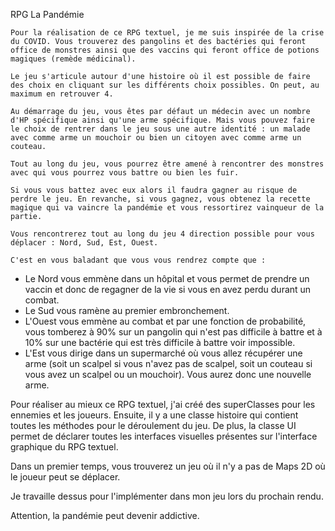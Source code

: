 RPG La Pandémie


    Pour la réalisation de ce RPG textuel, je me suis inspirée de la crise du COVID. Vous trouverez des pangolins et des bactéries qui feront office de monstres ainsi que des vaccins qui feront office de potions magiques (remède médicinal).

    Le jeu s'articule autour d'une histoire où il est possible de faire des choix en cliquant sur les différents choix possibles. On peut, au maximum en retrouver 4.

    Au démarrage du jeu, vous êtes par défaut un médecin avec un nombre d'HP spécifique ainsi qu'une arme spécifique. Mais vous pouvez faire le choix de rentrer dans le jeu sous une autre identité : un malade avec comme arme un mouchoir ou bien un citoyen avec comme arme un couteau.

    Tout au long du jeu, vous pourrez être amené à rencontrer des monstres avec qui vous pourrez vous battre ou bien les fuir.

    Si vous vous battez avec eux alors il faudra gagner au risque de perdre le jeu. En revanche, si vous gagnez, vous obtenez la recette magique qui va vaincre la pandémie et vous ressortirez vainqueur de la partie.

    Vous rencontrerez tout au long du jeu 4 direction possible pour vous déplacer : Nord, Sud, Est, Ouest.

    C'est en vous baladant que vous vous rendrez compte que :

* Le Nord vous emmène dans un hôpital et vous permet de prendre un vaccin et donc de regagner de la vie si vous en avez perdu durant un combat.
* Le Sud vous ramène au premier embronchement. 
* L'Ouest vous emmène au combat et par une fonction de probabilité, vous tomberez à 90% sur un pangolin qui n'est pas difficile à battre et à 10% sur une bactérie qui est très difficile à battre voir impossible.
* L'Est vous dirige dans un supermarché où vous allez récupérer une arme (soit un scalpel si vous n'avez pas de scalpel, soit un couteau si vous avez un scalpel ou un mouchoir). Vous aurez donc une nouvelle arme.


Pour réaliser au mieux ce RPG textuel, j'ai créé des superClasses pour les ennemies et les joueurs. Ensuite, il y a une classe histoire qui contient toutes les méthodes pour le déroulement du jeu. De plus, la classe UI permet de déclarer toutes les interfaces visuelles présentes sur l'interface graphique du RPG textuel.

Dans un premier temps, vous trouverez un jeu où il n'y a pas de Maps 2D où le joueur peut se déplacer.

Je travaille dessus pour l'implémenter dans mon jeu lors du prochain rendu.

Attention, la pandémie peut devenir addictive.


